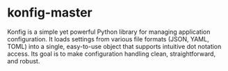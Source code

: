 # konfig-master
Konfig is a simple yet powerful Python library for managing application configuration. It loads settings from various file formats (JSON, YAML, TOML) into a single, easy-to-use object that supports intuitive dot notation access. Its goal is to make configuration handling clean, straightforward, and robust.
